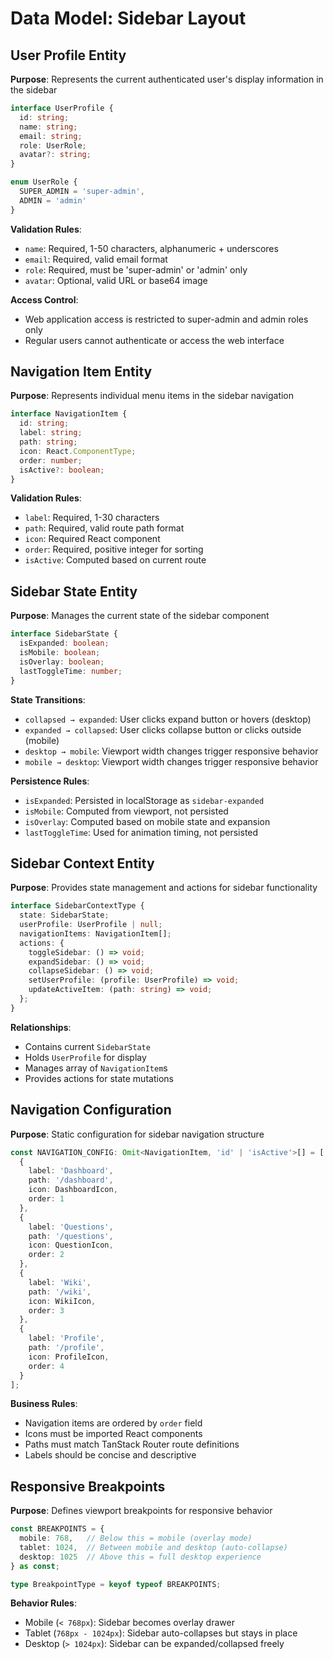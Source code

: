 # Data Model: Sidebar Layout

## User Profile Entity

**Purpose**: Represents the current authenticated user's display information in the sidebar

```typescript
interface UserProfile {
  id: string;
  name: string;
  email: string;
  role: UserRole;
  avatar?: string;
}

enum UserRole {
  SUPER_ADMIN = 'super-admin',
  ADMIN = 'admin'
}
```

**Validation Rules**:
- `name`: Required, 1-50 characters, alphanumeric + underscores
- `email`: Required, valid email format
- `role`: Required, must be 'super-admin' or 'admin' only
- `avatar`: Optional, valid URL or base64 image

**Access Control**:
- Web application access is restricted to super-admin and admin roles only
- Regular users cannot authenticate or access the web interface

## Navigation Item Entity

**Purpose**: Represents individual menu items in the sidebar navigation

```typescript
interface NavigationItem {
  id: string;
  label: string;
  path: string;
  icon: React.ComponentType;
  order: number;
  isActive?: boolean;
}
```

**Validation Rules**:
- `label`: Required, 1-30 characters
- `path`: Required, valid route path format
- `icon`: Required React component
- `order`: Required, positive integer for sorting
- `isActive`: Computed based on current route

## Sidebar State Entity

**Purpose**: Manages the current state of the sidebar component

```typescript
interface SidebarState {
  isExpanded: boolean;
  isMobile: boolean;
  isOverlay: boolean;
  lastToggleTime: number;
}
```

**State Transitions**:
- `collapsed → expanded`: User clicks expand button or hovers (desktop)
- `expanded → collapsed`: User clicks collapse button or clicks outside (mobile)
- `desktop → mobile`: Viewport width changes trigger responsive behavior
- `mobile → desktop`: Viewport width changes trigger responsive behavior

**Persistence Rules**:
- `isExpanded`: Persisted in localStorage as `sidebar-expanded`
- `isMobile`: Computed from viewport, not persisted
- `isOverlay`: Computed based on mobile state and expansion
- `lastToggleTime`: Used for animation timing, not persisted

## Sidebar Context Entity

**Purpose**: Provides state management and actions for sidebar functionality

```typescript
interface SidebarContextType {
  state: SidebarState;
  userProfile: UserProfile | null;
  navigationItems: NavigationItem[];
  actions: {
    toggleSidebar: () => void;
    expandSidebar: () => void;
    collapseSidebar: () => void;
    setUserProfile: (profile: UserProfile) => void;
    updateActiveItem: (path: string) => void;
  };
}
```

**Relationships**:
- Contains current `SidebarState`
- Holds `UserProfile` for display
- Manages array of `NavigationItem`s
- Provides actions for state mutations

## Navigation Configuration

**Purpose**: Static configuration for sidebar navigation structure

```typescript
const NAVIGATION_CONFIG: Omit<NavigationItem, 'id' | 'isActive'>[] = [
  {
    label: 'Dashboard',
    path: '/dashboard',
    icon: DashboardIcon,
    order: 1
  },
  {
    label: 'Questions',
    path: '/questions',
    icon: QuestionIcon,
    order: 2
  },
  {
    label: 'Wiki',
    path: '/wiki',
    icon: WikiIcon,
    order: 3
  },
  {
    label: 'Profile',
    path: '/profile',
    icon: ProfileIcon,
    order: 4
  }
];
```

**Business Rules**:
- Navigation items are ordered by `order` field
- Icons must be imported React components
- Paths must match TanStack Router route definitions
- Labels should be concise and descriptive

## Responsive Breakpoints

**Purpose**: Defines viewport breakpoints for responsive behavior

```typescript
const BREAKPOINTS = {
  mobile: 768,   // Below this = mobile (overlay mode)
  tablet: 1024,  // Between mobile and desktop (auto-collapse)
  desktop: 1025  // Above this = full desktop experience
} as const;

type BreakpointType = keyof typeof BREAKPOINTS;
```

**Behavior Rules**:
- Mobile (`< 768px`): Sidebar becomes overlay drawer
- Tablet (`768px - 1024px`): Sidebar auto-collapses but stays in place
- Desktop (`> 1024px`): Sidebar can be expanded/collapsed freely
